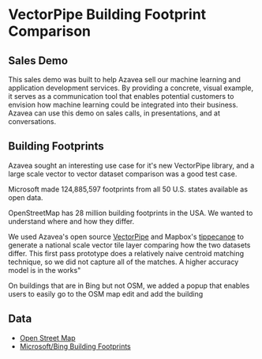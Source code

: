 # VectorPipe Building Footprint Comparison

## Sales Demo

This sales demo was built to help Azavea sell our machine learning and application development services. By providing a concrete, visual example, it serves as a communication tool that enables potential customers to envision how machine learning could be integrated into their business. Azavea can use this demo on sales calls, in presentations, and at conversations.

## Building Footprints

Azavea sought an interesting use case for it's new VectorPipe library, and a large scale vector to vector dataset comparison was a good test case.

Microsoft made 124,885,597 footprints from all 50 U.S. states available as open data.

OpenStreetMap has 28 million building footprints in the USA. We wanted to understand where and how they differ.

We used Azavea's open source [VectorPipe](https://github.com/geotrellis/vectorpipe) and Mapbox's [tippecanoe](https://github.com/mapbox/tippecanoe) to generate a national scale vector tile layer comparing how the two datasets differ. This first pass prototype does a relatively naive centroid matching technique, so we did not capture all of the matches. A higher accuracy model is in the works"

On buildings that are in Bing but not OSM, we added a popup that enables users to easily go to the OSM map edit and add the building

## Data

-   [Open Street Map](https://www.openstreetmap.org/)
-   [Microsoft/Bing Building Footprints](https://blogs.bing.com/maps/2018-06/microsoft-releases-125-million-building-footprints-in-the-us-as-open-data)
